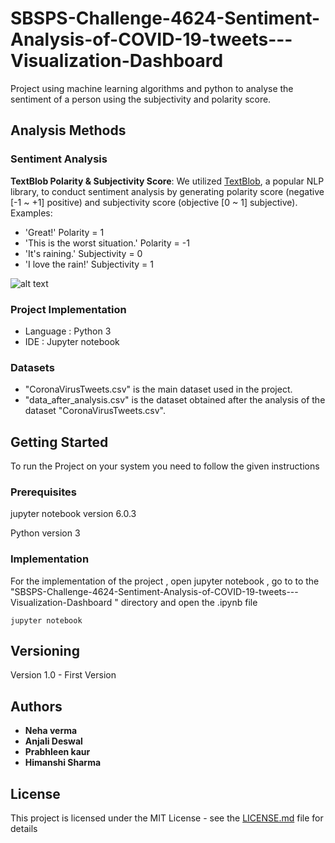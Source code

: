 # SBSPS-Challenge-4624-Sentiment-Analysis-of-COVID-19-tweets---Visualization-Dashboard
Project using machine learning algorithms and python to analyse the sentiment of a person using the subjectivity and polarity score.
## Analysis Methods

### Sentiment Analysis

**TextBlob Polarity & Subjectivity Score**: We utilized [TextBlob](https://textblob.readthedocs.io/en/dev/quickstart.html), a popular NLP library, to conduct sentiment analysis by generating polarity score (negative \[-1 ~ +1] positive) and subjectivity score (objective \[0 ~ 1] subjective). 
Examples: 
- 'Great!' Polarity = 1
- 'This is the worst situation.' Polarity = -1
- 'It's raining.' Subjectivity = 0
- 'I love the rain!' Subjectivity = 1


![alt text](https://github.com/xxz-jessica/COVID-19_UCD_Challenge/blob/master/framework.JPG)


 ### Project Implementation 
 
 * Language : Python 3
 * IDE : Jupyter notebook
 
 ### Datasets 
 
 * "CoronaVirusTweets.csv" is the main dataset used in the project.
 * "data_after_analysis.csv" is the dataset obtained after the analysis of the dataset "CoronaVirusTweets.csv".
 


## Getting Started
To run the Project on your system you need to follow the given instructions 

### Prerequisites

jupyter notebook version 6.0.3

Python version 3

### Implementation


For the implementation of the project , open jupyter notebook , go to to the "SBSPS-Challenge-4624-Sentiment-Analysis-of-COVID-19-tweets---Visualization-Dashboard
" directory and open the .ipynb file

```
jupyter notebook
```


## Versioning

Version 1.0 - First Version

## Authors

* **Neha verma** 
* **Anjali Deswal** 
* **Prabhleen kaur** 
* **Himanshi Sharma** 
 

## License

This project is licensed under the MIT License - see the [LICENSE.md](LICENSE.md) file for details

